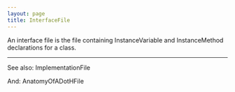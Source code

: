 ```yaml
---
layout: page
title: InterfaceFile
---
```




An interface file is the file containing InstanceVariable and InstanceMethod declarations for a class.

----
See also: ImplementationFile

And: AnatomyOfADotHFile

